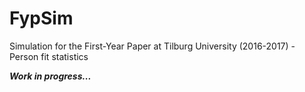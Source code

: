 # FypSim
Simulation for the First-Year Paper at Tilburg University (2016-2017) - Person fit statistics

***Work in progress...***
